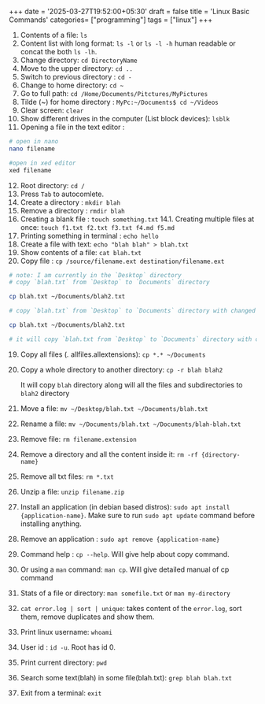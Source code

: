 +++
date = '2025-03-27T19:52:00+05:30'
draft = false
title = 'Linux Basic Commands'
categories= ["programming"]
tags = ["linux"]
+++

1. Contents of a file: `ls`
2. Content list with long format: `ls -l` or `ls -l -h` human readable or concat the both `ls -lh`.
3. Change directory: `cd DirectoryName`
4. Move to the upper directory: `cd ..`
5. Switch to previous directory : `cd -`
6. Change to home directory: `cd ~`
7. Go to full path: `cd /Home/Documents/Pitctures/MyPictures`
8. Tilde (~) for home directory : `MyPc:~/Documents$ cd ~/Videos`
9. Clear screen: `clear`
10. Show different drives in the computer (List block devices): `lsblk`
11. Opening a file in the text editor :

```bash
# open in nano
nano filename

#open in xed editor
xed filename
```
12. Root directory: `cd /`
13. Press `Tab` to autocomlete.
14. Create a directory : `mkdir blah`
15. Remove a directory : `rmdir blah`
14. Creating a blank file : `touch something.txt`
    14.1. Creating multiple files at once: `touch f1.txt f2.txt f3.txt f4.md f5.md`
15. Printing something in terminal : `echo hello`
16. Create a file with text: `echo "blah blah" > blah.txt`
17. Show contents of a file: `cat blah.txt`
18. Copy file : `cp /source/filename.ext destination/filename.ext`

```bash
# note: I am currently in the `Desktop` directory
# copy `blah.txt` from `Desktop` to `Documents` directory

cp blah.txt ~/Documents/blah2.txt

# copy `blah.txt` from `Desktop` to `Documents` directory with changed filename

cp blah.txt ~/Documents/blah2.txt 

# it will copy `blah.txt from `Desktop` to `Documents` directory with changed file name `blah2.txt`
```
19. Copy all files (*.* allfiles.allextensions): `cp *.* ~/Documents`
20. Copy a whole directory to another directory: `cp -r blah blah2`
     
    It will copy `blah` directory along will all the files and subdirectories to `blah2` directory

21. Move a file: `mv ~/Desktop/blah.txt ~/Documents/blah.txt`
22. Rename a file: `mv ~/Documents/blah.txt ~/Documents/blah-blah.txt`
23. Remove file: `rm filename.extension`
23. Remove a directory and all the content inside it: `rm -rf {directory-name}`
24. Remove all txt files: `rm *.txt`
25. Unzip a file: `unzip filename.zip`
26. Install an application (in debian based distros): `sudo apt install {application-name}`. Make sure to run `sudo apt update` command before installing anything.
27. Remove an application : `sudo apt remove {application-name}`
28. Command help : `cp --help`. Will give help about copy command.
29. Or using a `man` command: `man cp`. Will give detailed manual of cp command
30. Stats of a file or directory: `man somefile.txt` or `man my-directory`
31. `cat error.log | sort | unique`: takes content of  the `error.log`, sort them, remove duplicates and show them.
32. Print linux username: `whoami`
33. User id : `id -u`. Root has id 0. 
34. Print current directory: `pwd`
35. Search some text(blah) in some file(blah.txt): `grep blah blah.txt` 
36. Exit from a terminal: `exit`
